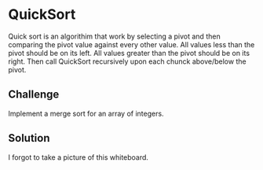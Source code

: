 # QuickSort
Quick sort is an algorithim that work by selecting a pivot and then comparing the pivot value against every other value. All values less than the pivot should be on its left. All values greater than the pivot should be on its right. Then call QuickSort recursively upon each chunck above/below the pivot.

## Challenge
Implement a merge sort for an array of integers.

## Solution
I forgot to take a picture of this whiteboard.